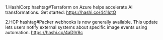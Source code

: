 1.HashiCorp hashtag#Terraform on Azure helps accelerate AI transformations. Get started: https://hashi.co/441IctQ



2.HCP hashtag#Packer webhooks is now generally available. This update lets users notify external systems about specific image events using automation. https://hashi.co/4aDlV8c
